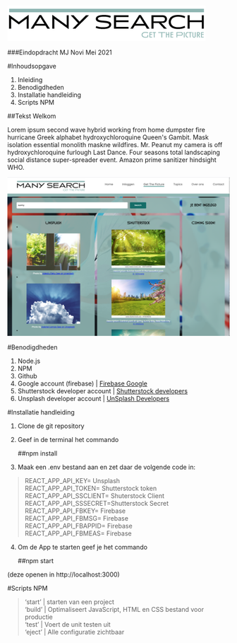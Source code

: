 ![Logo](./src/assets/Logo.png)

###Eindopdracht MJ Novi Mei 2021

#Inhoudsopgave
1. Inleiding
2. Benodigdheden
3. Installatie handleiding
4. Scripts NPM

##Tekst Welkom

Lorem ipsum second wave hybrid working from home dumpster fire hurricane Greek alphabet hydroxychloroquine Queen's Gambit. Mask isolation essential monolith maskne wildfires. Mr. Peanut my camera is off hydroxychloroquine furlough Last Dance. Four seasons total landscaping social distance super-spreader event. Amazon prime sanitizer hindsight WHO.

![Website](./src/assets/WebDesignLookAndFeel.png)



#Benodigdheden
1. Node.js
2. NPM
3. Github
4. Google account (firebase) | [Firebase Google](https://firebase.google.com/) 
5. Shutterstock developer account |  [Shutterstock developers](https://www.shutterstock.com/developers)
6. Unsplash developer account | [UnSplash Developers](https://unsplash.com/developers)

#Installatie handleiding
1. Clone de git repository
2. Geef in de terminal het commando
   
   ##npm install

3. Maak een .env bestand aan en zet daar de volgende code in:

>REACT_APP_API_KEY= Unsplash<br>
REACT_APP_API_TOKEN= Shutterstock token<br>
REACT_APP_API_SSCLIENT= Shuterstock Client <br>
REACT_APP_API_SSSECRET=Shutterstock Secret<br>
REACT_APP_API_FBKEY= Firebase<br>
REACT_APP_API_FBMSG= Firebase<br>
REACT_APP_API_FBAPPID= Firebase<br>
REACT_APP_API_FBMEAS= Firebase<br>


4. Om de App te starten geef je het commando 
   
    ##npm start

(deze openen in http://localhost:3000)


#Scripts NPM

>‘start’ 	| starten van een project<br>
‘build’	| Optimaliseert JavaScript, HTML en CSS bestand voor productie<br>
‘test’	| Voert de unit testen uit<br>
‘eject’	| Alle configuratie zichtbaar<br>